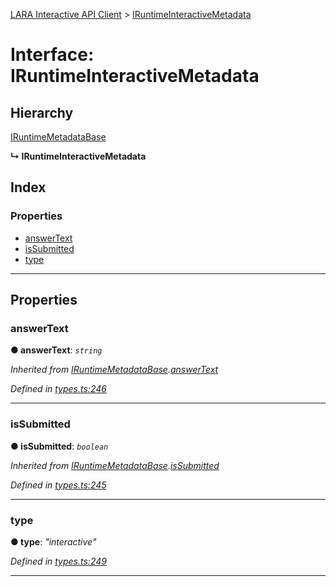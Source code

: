 [LARA Interactive API Client](../README.md) > [IRuntimeInteractiveMetadata](../interfaces/iruntimeinteractivemetadata.md)

# Interface: IRuntimeInteractiveMetadata

## Hierarchy

 [IRuntimeMetadataBase](iruntimemetadatabase.md)

**↳ IRuntimeInteractiveMetadata**

## Index

### Properties

* [answerText](iruntimeinteractivemetadata.md#answertext)
* [isSubmitted](iruntimeinteractivemetadata.md#issubmitted)
* [type](iruntimeinteractivemetadata.md#type)

---

## Properties

<a id="answertext"></a>

###  answerText

**● answerText**: *`string`*

*Inherited from [IRuntimeMetadataBase](iruntimemetadatabase.md).[answerText](iruntimemetadatabase.md#answertext)*

*Defined in [types.ts:246](../../../lara-typescript/src/interactive-api-client/types.ts#L246)*

___
<a id="issubmitted"></a>

###  isSubmitted

**● isSubmitted**: *`boolean`*

*Inherited from [IRuntimeMetadataBase](iruntimemetadatabase.md).[isSubmitted](iruntimemetadatabase.md#issubmitted)*

*Defined in [types.ts:245](../../../lara-typescript/src/interactive-api-client/types.ts#L245)*

___
<a id="type"></a>

###  type

**● type**: *"interactive"*

*Defined in [types.ts:249](../../../lara-typescript/src/interactive-api-client/types.ts#L249)*

___

